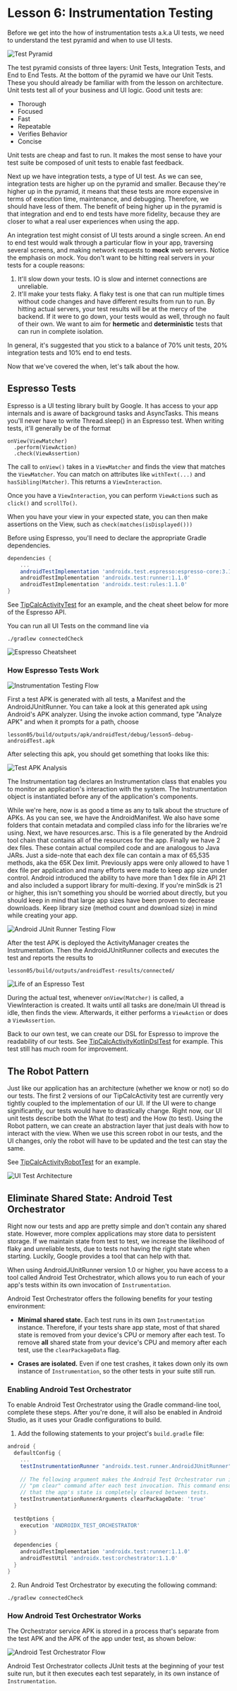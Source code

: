 # Lesson 6: Instrumentation Testing

Before we get into the how of instrumentation tests a.k.a UI tests, we need to understand the test
pyramid and when to use UI tests.

![Test Pyramid][test-pyramid]

The test pyramid consists of three layers: Unit Tests, Integration Tests, and End to End Tests.
At the bottom of the pyramid we have our Unit Tests. These you should already be familiar with from
the lesson on architecture. Unit tests test all of your business and UI logic. Good unit tests are:

 * Thorough
 * Focused
 * Fast
 * Repeatable
 * Verifies Behavior
 * Concise
 
Unit tests are cheap and fast to run. It makes the most sense to have your test suite be composed
of unit tests to enable fast feedback.

Next up we have integration tests, a type of UI test. As we can see, integration tests are higher
up on the pyramid and smaller. Because they're higher up in the pyramid, it means that these tests
are more expensive in terms of execution time, maintenance, and debugging. Therefore, we should
have less of them. The benefit of being higher up in the pyramid is that integration and end to end
tests have more fidelity, because they are closer to what a real user experiences when using the app.

An integration test might consist of UI tests around a single screen. An end to end test would walk
through a particular flow in your app, traversing several screens, and making network requests to
**mock** web servers. Notice the emphasis on mock. You don't want to be hitting real servers in
your tests for a couple reasons:

  1. It'll slow down your tests. IO is slow and internet connections are unreliable.
  2. It'll make your tests flaky. A flaky test is one that can run multiple times without code
     changes and have different results from run to run. By hitting actual servers, your test
     results will be at the mercy of the backend. If it were to go down, your tests would as well,
     through no fault of their own. We want to aim for **hermetic** and **deterministic** tests
     that can run in complete isolation.
     
In general, it's suggested that you stick to a balance of 70% unit tests, 20% integration tests and
10% end to end tests.

Now that we've covered the when, let's talk about the how.

## Espresso Tests

Espresso is a UI testing library built by Google. It has access to your app internals and is aware
of background tasks and AsyncTasks. This means you'll never have to write Thread.sleep() in an
Espresso test. When writing tests, it'll generally be of the format

```
onView(ViewMatcher)
  .perform(ViewAction)
  .check(ViewAssertion)
```

The call to `onView()` takes in a `ViewMatcher` and finds the view that matches the `ViewMatcher`. You can
match on attributes like `withText(...)` and `hasSibling(Matcher)`. This returns a 
`ViewInteraction`. 

Once you have a `ViewInteraction`, you can perform `ViewAction`s such as
`click()` and `scrollTo()`.

When you have your view in your expected state, you can then make assertions on the View, such as
`check(matches(isDisplayed()))`

Before using Espresso, you'll need to declare the appropriate Gradle dependencies.

```groovy
dependencies {
    ...
    androidTestImplementation 'androidx.test.espresso:espresso-core:3.1.0'
    androidTestImplementation 'androidx.test:runner:1.1.0'
    androidTestImplementation 'androidx.test:rules:1.1.0'
}
```

See [TipCalcActivityTest] for an example, and the cheat sheet below for more of the Espresso API.

You can run all UI Tests on the command line via

```
./gradlew connectedCheck
```

![Espresso Cheatsheet][espresso-cheatsheet]

### How Espresso Tests Work

![Instrumentation Testing Flow][instrumentation_testing_flow]

First a test APK is generated with all tests, a Manifest and the AndroidJUnitRunner. You can take a
look at this generated apk using Android's APK analyzer. Using the invoke action command, type 
"Analyze APK" and when it prompts for a path, choose 

```
lesson05/build/outputs/apk/androidTest/debug/lesson5-debug-androidTest.apk
```

After selecting this apk, you should get something that looks like this:

![Test APK Analysis][test_apk_analysis]

The Instrumentation tag declares an Instrumentation class that enables you to monitor an
application's interaction with the system. The Instrumentation object is instantiated before any of
the application's components.

While we're here, now is as good a time as any to talk about the structure of APKs. As you can see,
we have the AndroidManifest. We also have some folders that contain metadata and compiled class info
for the libraries we're using. Next, we have resources.arsc. This is a file generated by the Android
tool chain that contains all of the resources for the app. Finally we have 2 dex files. These
contain actual compiled code and are analogous to Java JARs. Just a side-note that each dex file can
contain a max of 65,535 methods, aka the 65K Dex limit. Previously apps were only allowed to have 1
dex file per application and many efforts were made to keep app size under control. Android 
introduced the ability to have more than 1 dex file in API 21 and also included a support library 
for multi-dexing. If you're minSdk is 21 or higher, this isn't something you should be worried about
directly, but you should keep in mind that large app sizes have been proven to decrease downloads. 
Keep library size (method count and download size) in mind while creating your app.

![Android JUnit Runner Testing Flow][JUnitTestRunnerFlow]

After the test APK is deployed the ActivityManager creates the Instrumentation. Then the 
AndroidJUnitRunner collects and executes the test and reports the results to 

```
lesson05/build/outputs/androidTest-results/connected/
```

![Life of an Espresso Test][life_of_espresso_test]

During the actual test, whenever `onView(Matcher)` is called, a ViewInteraction is created. It waits
until all tasks are done/main UI thread is idle, then finds the view. Afterwards, it either performs
a `ViewAction` or does a `ViewAssertion`.

Back to our own test, we can create our DSL for Espresso to improve the readability of our tests.
See [TipCalcActivityKotlinDslTest] for example. This test still has much room for improvement.

## The Robot Pattern
 
Just like our application has an architecture (whether we know or not) so do our tests. The first 2
versions of our TipCalcActivity test are currently very tightly coupled to the implementation of our
UI. If the UI were to change significantly, our tests would have to drastically change. Right now,
our UI unit tests describe both the What (to test) and the How (to test). Using the Robot pattern,
we can create an abstraction layer that just deals with how to interact with the view. When we use
this screen robot in our tests, and the UI changes, only the robot will have to be updated and the 
test can stay the same.

See [TipCalcActivityRobotTest] for an example.

![UI Test Architecture][ui_test_architecture]

## Eliminate Shared State: Android Test Orchestrator

Right now our tests and app are pretty simple and don't contain any shared state. However, more 
complex applications may store data to persistent storage. If we maintain state from test to test,
we increase the likelihood of flaky and unreliable tests, due to tests not having the right state 
when starting. Luckily, Google provides a tool that can help with that.

When using AndroidJUnitRunner version 1.0 or higher, you have access to a tool called Android Test
Orchestrator, which allows you to run each of your app's tests within its own invocation of 
`Instrumentation`.

Android Test Orchestrator offers the following benefits for your testing environment:

  * **Minimal shared state.** Each test runs in its own `Instrumentation` instance. Therefore, if 
      your tests share app state, most of that shared state is removed from your device's CPU or 
      memory after each test. To remove **all** shared state from your device's CPU and memory after
      each test, use the `clearPackageData` flag.
      
  * **Crases are isolated.** Even if one test crashes, it takes down only its own instance of 
      `Instrumentation`, so the other tests in your suite still run.
      
### Enabling Android Test Orchestrator

To enable Android Test Orchestrator using the Gradle command-line tool, complete these steps. After 
you're done, it will also be enabled in Android Studio, as it uses your Gradle configurations to 
build. 

1. Add the following statements to your project's `build.gradle` file:

```groovy
android {
  defaultConfig {
    ...
    testInstrumentationRunner "androidx.test.runner.AndroidJUnitRunner"
    
    // The following argument makes the Android Test Orchestrator run its
    // "pm clear" command after each test invocation. This command ensures
    // that the app's state is completely cleared between tests.
    testInstrumentationRunnerArguments clearPackageDate: 'true'
  }
  
  testOptions {
    execution 'ANDROIDX_TEST_ORCHESTRATOR'
  }
  
  dependencies {
    androidTestImplementation 'androidx.test:runner:1.1.0'
    androidTestUtil 'androidx.test:orchestrator:1.1.0'
  }
}
```

2. Run Android Test Orchestrator by executing the following command:

```
./gradlew connectedCheck
```

### How Android Test Orchestrator Works

The Orchestrator service APK is stored in a process that's separate from the test APK and the APK of
the app under test, as shown below:

![Android Test Orchestrator Flow][android_test_orchestrator_flow]

Android Test Orchestrator collects JUnit tests at the beginning of your test suite run, but it then
executes each test separately, in its own instance of `Instrumentation`.
 
[test-pyramid]: test_pyramid.png "test-pyramid"
[espresso-cheatsheet]: espresso-cheatsheet.png "espresso-cheatsheet"
[TipCalcActivityTest]: ../lesson05/src/androidTest/java/com/orobator/helloandroid/lesson5/TipCalcActivityTest.kt
[instrumentation_testing_flow]: instrumentation_testing_flow.png "instrumentation-testing-flow"
[test_apk_analysis]: test_apk_analysis.png "test-apk-analysis"
[JUnitTestRunnerFlow]: AndroidJUnitRunnerTestingFlow.png "AndroidJUnitRunnerTestingFlow"
[life_of_espresso_test]: life_of_espresso_test.png "life_of_espresso_test"
[TipCalcActivityKotlinDslTest]: ../lesson05/src/androidTest/java/com/orobator/helloandroid/lesson5/TipCalcActivityKotlinDslTest.kt
[ui_test_architecture]: ui_test_architecture.png "ui-test-architecture"
[TipCalcActivityRobotTest]: ../lesson05/src/androidTest/java/com/orobator/helloandroid/lesson5/TipCalcActivityRobotTest.kt
[android_test_orchestrator_flow]: android_test_orchestrator_flow.png "android_test_orchestrator_flow"